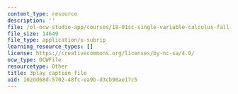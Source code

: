 ```yaml
---
content_type: resource
description: ''
file: /ol-ocw-studio-app/courses/18-01sc-single-variable-calculus-fall-2010/102dd68d570248fcea9bd3cb90ae17c5_21789.srt
file_size: 14649
file_type: application/x-subrip
learning_resource_types: []
license: https://creativecommons.org/licenses/by-nc-sa/4.0/
ocw_type: OCWFile
resourcetype: Other
title: 3play caption file
uid: 102dd68d-5702-48fc-ea9b-d3cb90ae17c5
---
```

